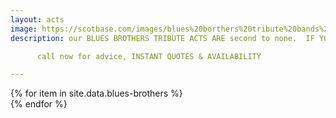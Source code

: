 ```yaml
---
layout: acts
image: https://scotbase.com/images/blues%20borthers%20tribute%20bands%20slide.jpg?crc=3770369487
description: our BLUES BROTHERS TRIBUTE ACTS ARE second to none.  IF YOU'Re LOOKING TO LIVEN UP YOUR EVENT A BLUES BROTHERS TRIBUTE ACT IS FOR YOU. THE mad blues, the MAC BLUES AND THE BIRMINGHAM BLUES BROTHERS ARE all TOP CLASS ACTS who AIM TO PLEASE. these acts appeal to audience of all ages and suitable for venues large and small. if you want a full house, a tribute act is the answer. remember we're on a mission from god. <hr>

      call now for advice, INSTANT QUOTES & AVAILABILITY

---
```


<div class="row mt-4 mb-4">
  {% for item in site.data.blues-brothers %}
    <div class="col-md-4 mb-5">
      <div class="card border-0 shadow h-100">
        <a href="/acts/{{ item.title | slugify }}">
          <img class="card-img-top" src="{{ item.image_src }}" alt="" />
        </a>
         <!-- <div class="card-body">
          <p class="card-text">{{ item.description }}</p>
        </div> -->
      </div>
    </div>
  {% endfor %}
</div>

